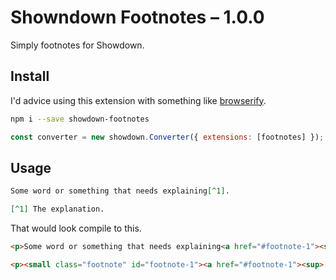 # Showndown Footnotes – 1.0.0

Simply footnotes for Showdown.

## Install

I'd advice using this extension with something like [browserify](https://www.npmjs.com/package/browserify).

```bash
npm i --save showdown-footnotes
```

```js
const converter = new showdown.Converter({ extensions: [footnotes] });
```

## Usage

```md
Some word or something that needs explaining[^1].

[^1] The explanation.
```

That would look compile to this.

```html
<p>Some word or something that needs explaining<a href="#footnote-1"><sup>[1]</sup></a>.</p>

<p><small class="footnote" id="footnote-1"><a href="#footnote-1"><sup>[1]</sup></a> The explanation.</small></p>
```


